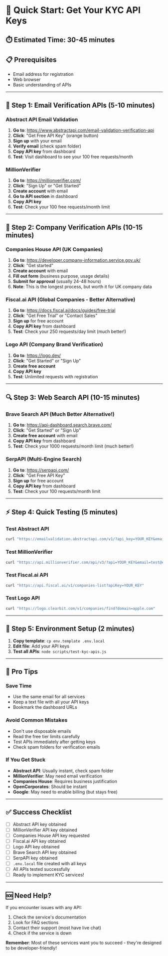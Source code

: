 # 🚀 Quick Start: Get Your KYC API Keys

## ⏱️ **Estimated Time: 30-45 minutes**

## 📋 **Prerequisites**
- Email address for registration
- Web browser
- Basic understanding of APIs

---

## 🔑 **Step 1: Email Verification APIs (5-10 minutes)**

### **Abstract API Email Validation**
1. **Go to**: https://www.abstractapi.com/email-validation-verification-api
2. **Click**: "Get Free API Key" (orange button)
3. **Sign up** with your email
4. **Verify email** (check spam folder)
5. **Copy API key** from dashboard
6. **Test**: Visit dashboard to see your 100 free requests/month

### **MillionVerifier**
1. **Go to**: https://millionverifier.com/
2. **Click**: "Sign Up" or "Get Started"
3. **Create account** with email
4. **Go to API section** in dashboard
5. **Copy API key**
6. **Test**: Check your 100 free requests/month limit

---

## 🏢 **Step 2: Company Verification APIs (10-15 minutes)**

### **Companies House API (UK Companies)**
1. **Go to**: https://developer.company-information.service.gov.uk/
2. **Click**: "Get started"
3. **Create account** with email
4. **Fill out form** (business purpose, usage details)
5. **Submit for approval** (usually 24-48 hours)
6. **Note**: This is the longest process, but worth it for UK company data

### **Fiscal.ai API (Global Companies - Better Alternative)**
1. **Go to**: https://docs.fiscal.ai/docs/guides/free-trial
2. **Click**: "Get Free Trial" or "Contact Sales"
3. **Sign up** for free account
4. **Copy API key** from dashboard
5. **Test**: Check your 250 requests/day limit (much better!)

### **Logo API (Company Brand Verification)**
1. **Go to**: https://logo.dev/
2. **Click**: "Get Started" or "Sign Up"
3. **Create free account**
4. **Copy API key**
5. **Test**: Unlimited requests with registration

---

## 🔍 **Step 3: Web Search API (10-15 minutes)**

### **Brave Search API (Much Better Alternative!)**
1. **Go to**: https://api-dashboard.search.brave.com/
2. **Click**: "Get Started" or "Sign Up"
3. **Create free account** with email
4. **Copy API key** from dashboard
5. **Test**: Check your 1000 requests/month limit (much better!)

### **SerpAPI (Multi-Engine Search)**
1. **Go to**: https://serpapi.com/
2. **Click**: "Get Free API Key"
3. **Sign up** for free account
4. **Copy API key** from dashboard
5. **Test**: Check your 100 requests/month limit

---

## ⚡ **Step 4: Quick Testing (5 minutes)**

### **Test Abstract API**
```bash
curl "https://emailvalidation.abstractapi.com/v1/?api_key=YOUR_KEY&email=test@example.com"
```

### **Test MillionVerifier**
```bash
curl "https://api.millionverifier.com/api/v3/?api=YOUR_KEY&email=test@example.com"
```

### **Test Fiscal.ai API**
```bash
curl "https://api.fiscal.ai/v1/companies-list?apiKey=YOUR_KEY"
```

### **Test Logo API**
```bash
curl "https://logo.clearbit.com/v1/companies/find?domain=apple.com"
```

---

## 📁 **Step 5: Environment Setup (2 minutes)**

1. **Copy template**: `cp env.template .env.local`
2. **Edit file**: Add your API keys
3. **Test all APIs**: `node scripts/test-kyc-apis.js`

---

## 🎯 **Pro Tips**

### **Save Time**
- Use the same email for all services
- Keep a text file with all your API keys
- Bookmark the dashboard URLs

### **Avoid Common Mistakes**
- Don't use disposable emails
- Read the free tier limits carefully
- Test APIs immediately after getting keys
- Check spam folders for verification emails

### **If You Get Stuck**
- **Abstract API**: Usually instant, check spam folder
- **MillionVerifier**: May need email verification
- **Companies House**: Requires business justification
- **OpenCorporates**: Should be instant
- **Google**: May need to enable billing (but stays free)

---

## ✅ **Success Checklist**

- [ ] Abstract API key obtained
- [ ] MillionVerifier API key obtained
- [ ] Companies House API key requested
- [ ] Fiscal.ai API key obtained
- [ ] Logo API key obtained
- [ ] Brave Search API key obtained
- [ ] SerpAPI key obtained
- [ ] `.env.local` file created with all keys
- [ ] All APIs tested successfully
- [ ] Ready to implement KYC services!

---

## 🆘 **Need Help?**

If you encounter issues with any API:
1. Check the service's documentation
2. Look for FAQ sections
3. Contact their support (most have live chat)
4. Check if the service is down

**Remember**: Most of these services want you to succeed - they're designed to be developer-friendly!
